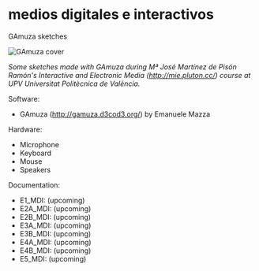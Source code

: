 # medios digitales e interactivos
GAmuza sketches

![GAmuza cover](http://mie.pluton.cc/wp-content/files_mf/1482837637E2_2.jpg)

*Some sketches made with GAmuza during Mª José Martínez de Pisón Ramón's Interactive and Electronic Media (http://mie.pluton.cc/) course at UPV Universitat Politècnica de València.*

Software:
- GAmuza (http://gamuza.d3cod3.org/) by Emanuele Mazza

Hardware:
- Microphone
- Keyboard
- Mouse
- Speakers

Documentation:
- E1_MDI: (upcoming)
- E2A_MDI: (upcoming)
- E2B_MDI: (upcoming)
- E3A_MDI: (upcoming)
- E3B_MDI: (upcoming)
- E4A_MDI: (upcoming)
- E4B_MDI: (upcoming)
- E5_MDI: (upcoming)
